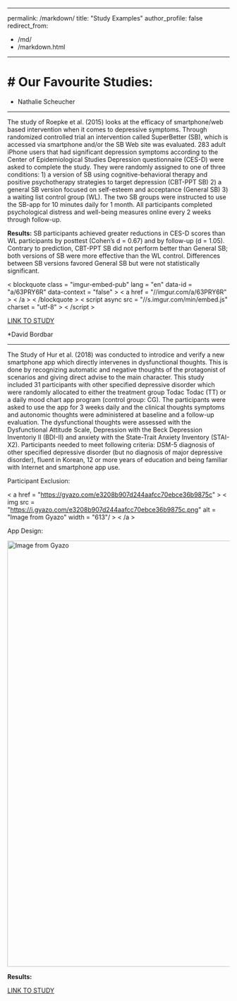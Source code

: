  -- -
permalink: /markdown/
title: "Study Examples"
author_profile: false
redirect_from: 
  - /md/
  - /markdown.html
 -- -

# # Our Favourite Studies:

* Nathalie Scheucher
 --  --  -- 
The study of Roepke et al. (2015) looks at the efficacy of smartphone/web based intervention when it comes to depressive symptoms. Through randomized controlled trial an intervention called SuperBetter (SB), which is accessed via smartphone and/or the SB Web site was evaluated. 283 adult iPhone users that had significant depression symptoms according to the Center of Epidemiological Studies Depression questionnaire (CES-D) were asked to complete the study. 
They were randomly assigned to one of three conditions: 1) a version of SB using cognitive-behavioral therapy and positive psychotherapy strategies to target depression (CBT-PPT SB) 2) a general SB version focused on self-esteem and acceptance (General SB)
3) a waiting list control group (WL). 
The two SB groups were instructed to use the SB-app for 10 minutes daily for 1 month. All participants completed psychological distress and well-being measures online every 2 weeks through follow-up.

**Results:** 
SB participants achieved greater reductions in CES-D scores than WL participants by posttest (Cohen’s d = 0.67) and by follow-up (d = 1.05). Contrary to prediction, CBT-PPT SB did not perform better than General SB; both versions of SB were more effective than the WL control. Differences between SB versions favored General SB but were not statistically significant. 


 < blockquote class = "imgur-embed-pub" lang = "en" data-id = "a/63PRY6R" data-context = "false" >  < a href = "//imgur.com/a/63PRY6R" >  < /a >  < /blockquote >  < script async src = "//s.imgur.com/min/embed.js" charset = "utf-8" >  < /script > 

[LINK TO STUDY](https://mentorhubapp.com/wp-content/uploads/2020/05/Roepke-et-al.-2015-Randomized-Controlled-Trial-of-SuperBetter-a-Smartphone-Based_Internet-Based-Self-Help-Tool-to-Reduce-Depressive-Symptoms.pdf)

*David Bordbar
 --  --  -- 
The Study of Hur et al. (2018) was conducted to introdice and verify a new smartphone app which directly intervenes in dysfunctional thoughts. This is done by recognizing automatic and negative thoughts of the protagonist of scenarios and giving direct advise to the main character. This study included 31 participants with other specified depressive disorder which were randomly allocated to either the treatment group Todac Todac (TT) or a daily mood chart app program (control group: CG). The participants were asked to use the app for 3 weeks daily and the clinical thoughts symptoms and autonomic thoughts were administered at baseline and a follow-up evaluation. The dysfunctional thoughts were assessed with the Dysfunctional Attitude Scale, Depression with the Beck Depression Inventoriy II (BDI-II) and anxiety with the State-Trait Anxiety Inventory (STAI-X2). Participants needed to meet following criteria: DSM-5 diagnosis of other specified depressive disorder (but no diagnosis of major depressive disorder), fluent in Korean, 12 or more years of education and being familiar with Internet and smartphone app use. 

Participant Exclusion:

 < a href = "https://gyazo.com/e3208b907d244aafcc70ebce36b9875c" >  < img src = "https://i.gyazo.com/e3208b907d244aafcc70ebce36b9875c.png" alt = "Image from Gyazo" width = "613"/ >  < /a > 

 App Design:

 <a href="https://gyazo.com/f1601c8e804c6b68e3299bfca206c20a"><img src="https://i.gyazo.com/f1601c8e804c6b68e3299bfca206c20a.png" alt="Image from Gyazo" width="965"/></a>

**Results:**


[LINK TO STUDY](https://www.liebertpub.com/doi/full/10.1089/tmj.2017.0214)
